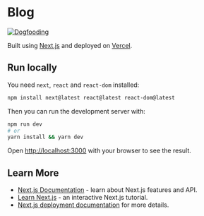 # Blog

[![Dogfooding](https://img.shields.io/static/v1?message=l0rd.io&logo=eclipseche&color=FDB940&labelColor=525C86)](https://che-dogfooding.apps.che-dev.x6e0.p1.openshiftapps.com/#https://github.com/l0rd/blog)

Built using [Next.js](https://nextjs.org) and deployed on [Vercel](https://vercel.com).

## Run locally

You need `next`, `react` and `react-dom` installed:

```bash
npm install next@latest react@latest react-dom@latest
```

Then you can run the development server with:

```bash
npm run dev
# or
yarn install && yarn dev
```

Open [http://localhost:3000](http://localhost:3000) with your browser to see the result.

## Learn More

- [Next.js Documentation](https://nextjs.org/docs) - learn about Next.js features and API.
- [Learn Next.js](https://nextjs.org/learn) - an interactive Next.js tutorial.
- [Next.js deployment documentation](https://nextjs.org/docs/deployment) for more details.
